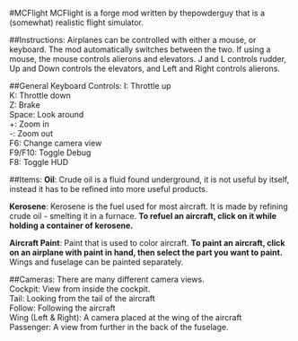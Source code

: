 #MCFlight
MCFlight is a forge mod written by thepowderguy that is a (somewhat) realistic flight simulator.

##Instructions:
Airplanes can be controlled with either a mouse, or keyboard. The mod automatically switches between the two. If using a mouse, the mouse controls alierons and elevators. J and L controls rudder, Up and Down controls the elevators, and Left and Right controls alierons.

##General Keyboard Controls:
I: Throttle up  
K: Throttle down  
Z: Brake  
Space: Look around  
+: Zoom in  
-: Zoom out  
F6: Change camera view  
F9/F10: Toggle Debug  
F8: Toggle HUD  


##Items:
**Oil**: Crude oil is a fluid found underground, it is not useful by itself, instead it has to be refined into more useful products.

**Kerosene**: Kerosene is the fuel used for most aircraft. It is made by refining crude oil - smelting it in a furnace. **To refuel an aircraft, click on it while holding a container of kerosene.**

**Aircraft Paint**: Paint that is used to color aircraft. **To paint an aircraft, click on an airplane with paint in hand, then select the part you want to paint.** Wings and fuselage can be painted separately.

##Cameras:
There are many different camera views.  
Cockpit: View from inside the cockpit.  
Tail: Looking from the tail of the aircraft  
Follow: Following the aircraft  
Wing (Left & Right): A camera placed at the wing of the aircraft  
Passenger: A view from further in the back of the fuselage.  

